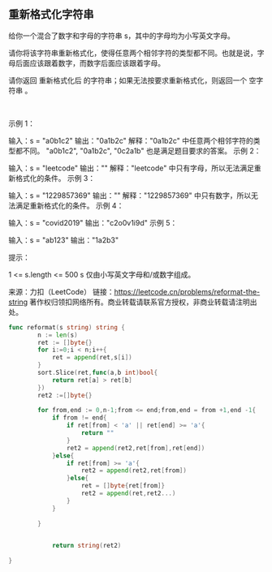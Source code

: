 ## 重新格式化字符串
给你一个混合了数字和字母的字符串 s，其中的字母均为小写英文字母。

请你将该字符串重新格式化，使得任意两个相邻字符的类型都不同。也就是说，字母后面应该跟着数字，而数字后面应该跟着字母。

请你返回 重新格式化后 的字符串；如果无法按要求重新格式化，则返回一个 空字符串 。

 

示例 1：

输入：s = "a0b1c2"
输出："0a1b2c"
解释："0a1b2c" 中任意两个相邻字符的类型都不同。 "a0b1c2", "0a1b2c", "0c2a1b" 也是满足题目要求的答案。
示例 2：

输入：s = "leetcode"
输出：""
解释："leetcode" 中只有字母，所以无法满足重新格式化的条件。
示例 3：

输入：s = "1229857369"
输出：""
解释："1229857369" 中只有数字，所以无法满足重新格式化的条件。
示例 4：

输入：s = "covid2019"
输出："c2o0v1i9d"
示例 5：

输入：s = "ab123"
输出："1a2b3"
 

提示：

1 <= s.length <= 500
s 仅由小写英文字母和/或数字组成。

来源：力扣（LeetCode）
链接：https://leetcode.cn/problems/reformat-the-string
著作权归领扣网络所有。商业转载请联系官方授权，非商业转载请注明出处。
```go
func reformat(s string) string {
        n := len(s)
        ret := []byte{}
        for i:=0;i < n;i++{
            ret = append(ret,s[i])
        }
        sort.Slice(ret,func(a,b int)bool{
            return ret[a] > ret[b]
        })
        ret2 :=[]byte{}
        
        for from,end := 0,n-1;from <= end;from,end = from +1,end -1{
            if from != end{
                if ret[from] < 'a' || ret[end] >= 'a'{            
                    return ""
                }     
                ret2 = append(ret2,ret[from],ret[end])
            }else{
                if ret[from] >= 'a'{
                    ret2 = append(ret2,ret[from])
                }else{
                    ret = []byte{ret[from]}                    
                    ret2 = append(ret,ret2...)                     
                }
            }
            
        }
        

            return string(ret2)
        
}
```
